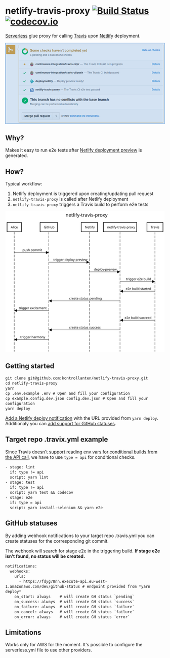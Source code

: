 # netlify-travis-proxy [![Build Status](https://travis-ci.org/kontrollanten/netlify-travis-proxy.svg?branch=master)](https://travis-ci.org/kontrollanten/netlify-travis-proxy) [![codecov.io](https://img.shields.io/codecov/c/github/kontrollanten/netlify-travis-proxy.svg?branch=master&style=flat-square)](https://codecov.io/github/kontrollanten/netlify-travis-proxy?branch=master)

[Serverless](https://serverless.com) glue proxy for calling [Travis](https://travis-ci.org) upon [Netlify](https://netlify.com) deployment.

![netlify-travis-proxy screenshot](./screenshot-status.png "netlify-travis-proxy screenshot")

## Why?
Makes it easy to run e2e tests after [Netlify deployment preview](https://www.netlify.com/blog/2016/07/20/introducing-deploy-previews-in-netlify/) is generated.

## How?
Typical workflow:
1. Netlify deployment is triggered upon creating/updating pull request
2. `netlify-travis-proxy` is called after Netlify deployment
3. `netlify-travis-proxy` triggers a Travis build to perform e2e tests

![netlify-travis-proxy sequence diagram](./netlify-travis-proxy.svg "netlify-travis-proxy sequence diagram")

## Getting started
```
git clone git@github.com:kontrollanten/netlify-travis-proxy.git
cd netlify-travis-proxy
yarn
cp .env.example .env # Open and fill your configuration
cp example.config.dev.json config.dev.json # Open and fill your configuration
yarn deploy
```

[Add a Netlify deploy notification](https://www.netlify.com/docs/webhooks/#outgoing-webhooks-and-notifications) with the URL provided from `yarn deploy`.
Additionaly you can [add support for GitHub statuses](#github-statuses).

## Target repo .travix.yml example
Since Travis [doesn't support reading env vars for conditional builds from the API call](https://docs.travis-ci.com/user/conditional-builds-stages-jobs#Specifying-conditions), we have to use `type = api` for conditional checks.

```
- stage: lint
  if: type != api
  script: yarn lint
- stage: test
  if: type != api
  script: yarn test && codecov
- stage: e2e
  if: type = api
  script: yarn install-selenium && yarn e2e
```

## GitHub statuses
By adding webhook notifications to your target repo .travis.yml you can create statuses for the corresponding git commit.

The webhook will search for stage e2e in the triggering build. **If stage e2e isn't found, no status will be created.**

```
notifications:
  webhooks:
    urls:
      - https://fdyg78nn.execute-api.eu-west-1.amazonaws.com/dev/github-status # endpoint provided from *yarn deploy*
    on_start: always    # will create GH status `pending`
    on_success: always  # will create GH status `success`
    on_failure: always  # will create GH status `failure`
    on_cancel: always   # will create GH status `failure`
    on_error: always    # will create GH status `error`
```

## Limitations
Works only for AWS for the moment. It's possible to configure the serverless.yml file to use other providers.
